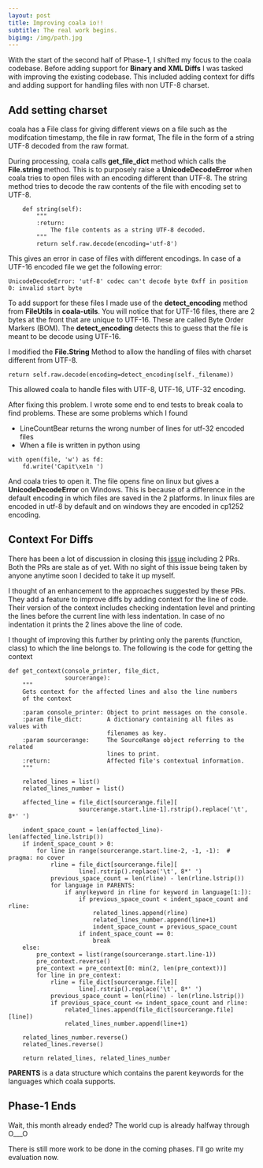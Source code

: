 ```yaml
---
layout: post
title: Improving coala io!!
subtitle: The real work begins.
bigimg: /img/path.jpg
---
```


With the start of the second half of Phase-1, I shifted my focus to the coala codebase. Before adding support for **Binary and XML Diffs**
I was tasked with improving the existing codebase. This included adding context for diffs and adding support for handling files with 
non UTF-8 charset.

## Add setting charset

coala has a File class for giving different views on a file such as the modifcation timestamp, the file in raw format, The file in the 
form of a string UTF-8 decoded from the raw format. 

During processing, coala calls **get_file_dict** method which calls the **File.string** method.
This is to purposely raise a **UnicodeDecodeError** when coala tries to open files with an encoding different than UTF-8. The string
method tries to decode the raw contents of the file with encoding set to UTF-8.

~~~
    def string(self):
        """
        :return:
            The file contents as a string UTF-8 decoded.
        """
        return self.raw.decode(encoding='utf-8')
~~~

This gives an error in case of files with different encodings. In case of a UTF-16 encoded file we get the following error:

~~~
UnicodeDecodeError: 'utf-8' codec can't decode byte 0xff in position 0: invalid start byte
~~~

To add support for these files I made use of the **detect_encoding** method from **FileUtils** in **coala-utils**.
You will notice that for UTF-16 files, there are 2 bytes at the front that are unique to UTF-16. These are called 
Byte Order Markers (BOM). The **detect_encoding** detects this to guess that the file is meant to be decode using
UTF-16.

I modified the **File.String** Method to allow the handling of files with charset different from UTF-8.

~~~
return self.raw.decode(encoding=detect_encoding(self._filename))
~~~

This allowed coala to handle files with UTF-8, UTF-16, UTF-32 encoding. 

After fixing this problem. I wrote some end to end tests to break coala to find problems. These are some problems which I found 

* LineCountBear returns the wrong number of lines for utf-32 encoded files
* When a file is written in python using 

~~~
with open(file, 'w') as fd:
    fd.write('Capit\xe1n ')
~~~

And coala tries to open it. The file opens fine on linux but gives a **UnicodeDecodeError** on Windows.
This is because of a difference in the default encoding in which files are saved in the 2 platforms.
In linux files are encoded in utf-8 by default and on windows they are encoded in cp1252 encoding.

## Context For Diffs

There has been a lot of discussion in closing this [issue](https://github.com/coala/coala/issues/2745) including 2 PRs.
Both the PRs are stale as of yet. With no sight of this issue being taken by anyone anytime soon I decided to take it up 
myself.

I thought of an enhancement to the approaches suggested by these PRs. They add a feature to improve diffs by adding context for 
the line of code. Their version of the context includes checking indentation level and printing the lines before the 
current line with less indentation. In case of no indentation it prints the 2 lines above the line of code. 

I thought of improving this further by printing only the parents (function, class) to which the line belongs to. The following is the 
code for getting the context 

~~~
def get_context(console_printer, file_dict,
                sourcerange):
    """
    Gets context for the affected lines and also the line numbers
    of the context

    :param console_printer: Object to print messages on the console.
    :param file_dict:       A dictionary containing all files as values with
                            filenames as key.
    :param sourcerange:     The SourceRange object referring to the related
                            lines to print.
    :return:                Affected file's contextual information.
    """

    related_lines = list()
    related_lines_number = list()

    affected_line = file_dict[sourcerange.file][
                    sourcerange.start.line-1].rstrip().replace('\t', 8*' ')

    indent_space_count = len(affected_line)-len(affected_line.lstrip())
    if indent_space_count > 0:
        for line in range(sourcerange.start.line-2, -1, -1):  # pragma: no cover
            rline = file_dict[sourcerange.file][
                    line].rstrip().replace('\t', 8*' ')
            previous_space_count = len(rline) - len(rline.lstrip())
            for language in PARENTS:
                if any(keyword in rline for keyword in language[1:]):
                    if previous_space_count < indent_space_count and rline:
                        related_lines.append(rline)
                        related_lines_number.append(line+1)
                        indent_space_count = previous_space_count
                    if indent_space_count == 0:
                        break
    else:
        pre_context = list(range(sourcerange.start.line-1))
        pre_context.reverse()
        pre_context = pre_context[0: min(2, len(pre_context))]
        for line in pre_context:
            rline = file_dict[sourcerange.file][
                    line].rstrip().replace('\t', 8*' ')
            previous_space_count = len(rline) - len(rline.lstrip())
            if previous_space_count <= indent_space_count and rline:
                related_lines.append(file_dict[sourcerange.file][line])
                related_lines_number.append(line+1)

    related_lines_number.reverse()
    related_lines.reverse()

    return related_lines, related_lines_number
~~~

**PARENTS** is a data structure which contains the parent keywords for the languages which coala supports.

## Phase-1 Ends

Wait, this month already ended? The world cup is already halfway through O___O

There is still more work to be done in the coming phases. I'll go write my evaluation now.

